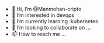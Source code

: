 - 👋 Hi, I’m @Manmohan-cripto
- 👀 I’m interested in devops
- 🌱 I’m currently learning :kubernetes
- 💞️ I’m looking to collaborate on ...
- 📫 How to reach me ...

<!---
Manmohan-cripto/Manmohan-cripto is a ✨ special ✨ repository because its `README.md` (this file) appears on your GitHub profile.
You can click the Preview link to take a look at your changes.
--->
